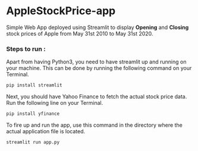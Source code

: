 # AppleStockPrice-app
Simple Web App deployed using Streamlit to display **Opening** and **Closing** stock prices of Apple from May 31st 2010 to May 31st 2020.

### Steps to run :

Apart from having Python3, you need to have streamlit up and running on your machine. This can be done by running the following command on your Terminal.

```bash
pip install streamlit
```

Next, you should have Yahoo Finance to fetch the actual stock price data. Run the following line on your Terminal.

```bash
pip install yfinance
```

To fire up and run the app, use this command in the directory where the actual application file is located.

```bash
streamlit run app.py
```
